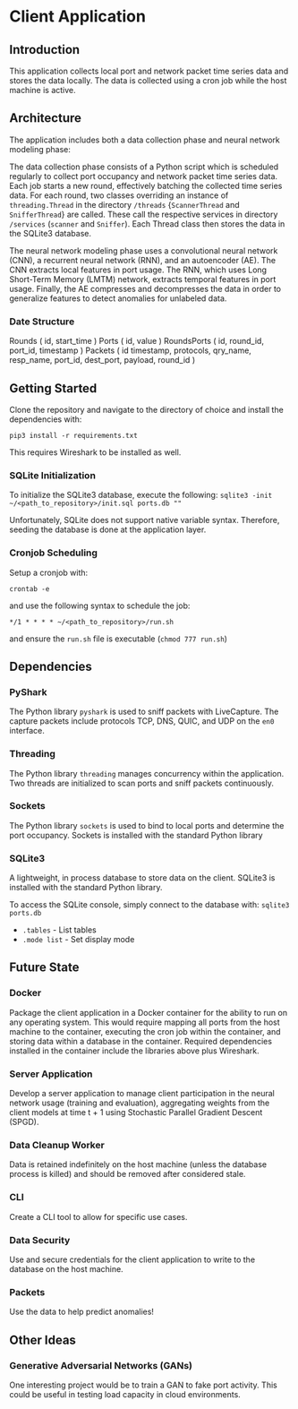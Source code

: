 # Client Application

## Introduction
This application collects local port and network packet time series data and stores the data locally. The data is collected using a cron job while the host machine is active.


## Architecture
The application includes both a data collection phase and neural network modeling phase:

The data collection phase consists of a Python script which is scheduled regularly to collect port occupancy and network packet time series data. Each job starts a new round, effectively batching the collected time series data. For each round, two classes overriding an instance of `threading.Thread` in the directory `/threads` {`ScannerThread` and `SnifferThread`} are called. These call the respective services in directory `/services` (`scanner` and `Sniffer`). Each Thread class then stores the data in the SQLite3 database.

The neural network modeling phase uses a convolutional neural network (CNN), a recurrent neural network (RNN), and an autoencoder (AE). The CNN extracts local features in port usage. The RNN, which uses Long Short-Term Memory (LMTM) network, extracts temporal features in port usage. Finally, the AE compresses and decompresses the data in order to generalize features to detect anomalies for unlabeled data.


### Date Structure
Rounds ( id, start_time )
Ports ( id, value )
RoundsPorts ( id, round_id, port_id, timestamp )
Packets ( id timestamp, protocols, qry_name, resp_name, port_id, dest_port, payload, round_id )
<!-- Separate Packet record per protocol -->


## Getting Started
Clone the repository and navigate to the directory of choice and install the dependencies with:
```
pip3 install -r requirements.txt
```
This requires Wireshark to be installed as well.

### SQLite Initialization
To initialize the SQLite3 database, execute the following:
`sqlite3 -init ~/<path_to_repository>/init.sql ports.db ""`

Unfortunately, SQLite does not support native variable syntax. Therefore, seeding the database is done at the application layer.
<!-- Seed DB -->

### Cronjob Scheduling
Setup a cronjob with:
```
crontab -e
```
and use the following syntax to schedule the job:
```
*/1 * * * * ~/<path_to_repository>/run.sh
```
and ensure the `run.sh` file is executable (`chmod 777 run.sh`)


## Dependencies

### PyShark
The Python library `pyshark` is used to sniff packets with LiveCapture. The capture packets include protocols TCP, DNS, QUIC, and UDP on the `en0` interface.

### Threading
The Python library `threading` manages concurrency within the application. Two threads are initialized to scan ports and sniff packets continuously.

### Sockets
The Python library `sockets` is used to bind to local ports and determine the port occupancy. Sockets is installed with the standard Python library

### SQLite3
A lightweight, in process database to store data on the client. SQLite3 is installed with the standard Python library.

To access the SQLite console, simply connect to the database with:
`sqlite3 ports.db`

- `.tables` - List tables
- `.mode list` - Set display mode


## Future State

### Docker
Package the client application in a Docker container for the ability to run on any operating system. This would require mapping all ports from the host machine to the container, executing the cron job within the container, and storing data within a database in the container. Required dependencies installed in the container include the libraries above plus Wireshark.


### Server Application
Develop a server application to manage client participation in the neural network usage (training and evaluation), aggregating weights from the client models at time t + 1 using Stochastic Parallel Gradient Descent (SPGD).


### Data Cleanup Worker
Data is retained indefinitely on the host machine (unless the database process is killed) and should be removed after considered stale.


### CLI
Create a CLI tool to allow for specific use cases.


### Data Security
Use and secure credentials for the client application to write to the database on the host machine.


### Packets
Use the data to help predict anomalies!


## Other Ideas
### Generative Adversarial Networks (GANs)
One interesting project would be to train a GAN to fake port activity. This could be useful in testing load capacity in cloud environments.
